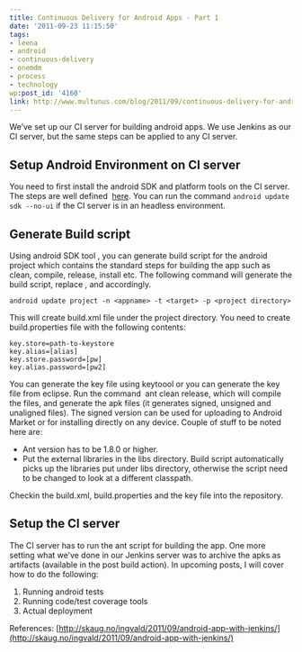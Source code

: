 ```yaml
---
title: Continuous Delivery for Android Apps - Part 1
date: '2011-09-23 11:15:50'
tags:
- leena
- android
- continuous-delivery
- onemdm
- process
- technology
wp:post_id: '4160'
link: http://www.multunus.com/blog/2011/09/continuous-delivery-for-android-apps-part-1/
---
```


We’ve set up our CI server for building android apps. We use Jenkins as our CI server, but the same steps can be applied to any CI server.

## Setup Android Environment on CI server
You need to first install the android SDK and platform tools on the CI server. The steps are well defined 
[here](http://developer.android.com/sdk/installing.html). You can run the command `android update sdk --no-ui` if the CI server is in an headless environment.

## Generate Build script
Using android SDK tool , you can generate build script for the android project which contains the standard steps for building the app such as clean, compile, release, install etc. The following command will generate the build script, replace <appname>, <target> and <project path> accordingly.

```
android update project -n <appname> -t <target> -p <project directory>
```

This will create build.xml file under the project directory. You need to create build.properties file with the following contents:

```
key.store=path-to-keystore
key.alias=[alias]
key.store.password=[pw]
key.alias.password=[pw2]
```

You can generate the key file using keytoool or you can generate the key file from eclipse. Run the command  ant clean release, which will compile the files, and generate the apk files (it generates signed, unsigned and unaligned files). The signed version can be used for uploading to Android Market or for installing directly on any device. Couple of stuff to be noted here are:

- Ant version has to be 1.8.0 or higher.
- Put the external libraries in the libs directory. Build script automatically picks up the libraries put under libs directory, otherwise the script need to be changed to look at a different classpath.

Checkin the build.xml, build.properties and the key file into the repository.

## Setup the CI server
The CI server has to run the ant script for building the app. One more setting what we’ve done in our Jenkins server was to archive the apks as artifacts (available in the post build action). In upcoming posts, I will cover how to do the following:

1. Running android tests
1. Running code/test coverage tools
1. Actual deployment

References: [http://skaug.no/ingvald/2011/09/android-app-with-jenkins/](http://skaug.no/ingvald/2011/09/android-app-with-jenkins/)
